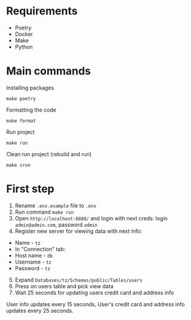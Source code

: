 # Requirements
* Poetry
* Docker
* Make
* Python

# Main commands
Installing packages
```
make poetry
```

Formatting the code
```
make format
```

Run project
```
make run
```

Clean run project (rebuild and run)
```
make crun
```

# First step

1. Rename `.env.example` file to `.env`
2. Run command `make run`
3. Open `http://localhost:8888/` and login with next creds: login `admin@admin.com`, password `admin`
4. Register new server for viewing data with next info:
* Name - `tz`
* In "Connection" tab:
* Host name - `db`
* Username - `tz`
* Password - `tz`
5. Expand `Databases/tz/Schemas/public/Tables/users`
6. Press on users table and pick view data
7. Wait 25 seconds for updating users credit card and address info

User info updates every 15 seconds, User's credit card and address info updates every 25 seconds.